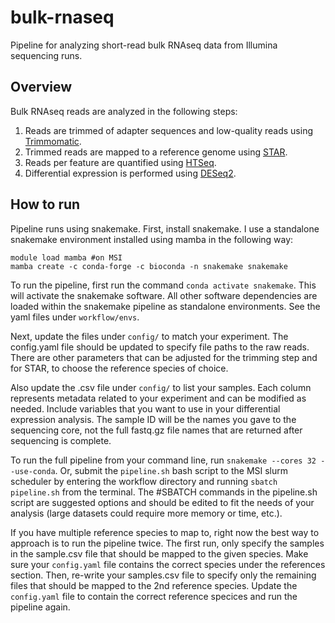 # bulk-rnaseq

Pipeline for analyzing short-read bulk RNAseq data from Illumina sequencing runs.

## Overview
Bulk RNAseq reads are analyzed in the following steps:
1. Reads are trimmed of adapter sequences and low-quality reads using [Trimmomatic](http://www.usadellab.org/cms/uploads/supplementary/Trimmomatic/TrimmomaticManual_V0.32.pdf).
2. Trimmed reads are mapped to a reference genome using [STAR](https://github.com/alexdobin/STAR).
3. Reads per feature are quantified using [HTSeq](https://htseq.readthedocs.io/en/master/). 
4. Differential expression is performed using [DESeq2](http://bioconductor.org/packages/devel/bioc/vignettes/DESeq2/inst/doc/DESeq2.html).

## How to run
Pipeline runs using snakemake. First, install snakemake. I use a standalone snakemake environment installed using mamba in the following way:
```
module load mamba #on MSI
mamba create -c conda-forge -c bioconda -n snakemake snakemake
```

To run the pipeline, first run the command `conda activate snakemake`. This will activate the snakemake software. All other software dependencies are loaded within the snakemake pipeline as standalone environments. See the yaml files under `workflow/envs`.

Next, update the files under `config/` to match your experiment. The config.yaml file should be updated to specify file paths to the raw reads. There are other parameters that can be adjusted for the trimming step and for STAR, to choose the reference species of choice. 

Also update the .csv file under `config/` to list your samples. Each column represents metadata related to your experiment and can be modified as needed. Include variables that you want to use in your differential expression analysis. The sample ID will be the names you gave to the sequencing core, not the full fastq.gz file names that are returned after sequencing is complete.

To run the full pipeline from your command line, run `snakemake --cores 32 --use-conda`. Or, submit the `pipeline.sh` bash script to the MSI slurm scheduler by entering the workflow directory and running `sbatch pipeline.sh` from the terminal. The #SBATCH commands in the pipeline.sh script are suggested options and should be edited to fit the needs of your analysis (large datasets could require more memory or time, etc.). 

If you have multiple reference species to map to, right now the best way to approach is to run the pipeline twice. The first run, only specify the samples in the sample.csv file that should be mapped to the given species. Make sure your `config.yaml` file contains the correct species under the references section. Then, re-write your samples.csv file to specify only the remaining files that should be mapped to the 2nd reference species. Update the `config.yaml` file to contain the correct reference specices and run the pipeline again.